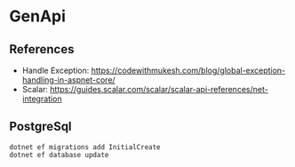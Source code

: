 # GenApi

## References

- Handle Exception: https://codewithmukesh.com/blog/global-exception-handling-in-aspnet-core/
- Scalar: https://guides.scalar.com/scalar/scalar-api-references/net-integration

## PostgreSql
```terminal
dotnet ef migrations add InitialCreate
dotnet ef database update
```
